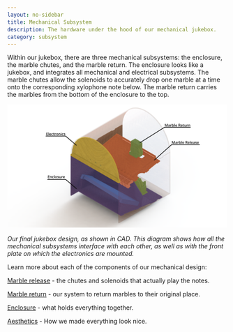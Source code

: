 ```yaml
---
layout: no-sidebar
title: Mechanical Subsystem
description: The hardware under the hood of our mechanical jukebox.
category: subsystem
---
```



Within our jukebox, there are three mechanical subsystems: the enclosure, the marble chutes, and the marble return. The enclosure looks like a jukebox, and integrates all mechanical and electrical subsystems. The marble chutes allow the solenoids to accurately drop one marble at a time onto the corresponding xylophone note below. The marble return carries the marbles from the bottom of the enclosure to the top.  


<img class="img-large" src="images/Subsystems.png">

*Our final jukebox design, as shown in CAD. This diagram shows how all the mechanical subsystems interface with each other, as well as with the front plate on which the electronics are mounted.*


Learn more about each of the components of our mechanical design:

[Marble release](/PoEJukeboxHeroes/chutes) - the chutes and solenoids that actually play the notes.

[Marble return](/PoEJukeboxHeroes/marble_return) - our system to return marbles to their original place.

[Enclosure](/PoEJukeboxHeroes/enclosure) - what holds everything together.

[Aesthetics](/PoEJukeboxHeroes/aesthetics) - How we made everything look nice.
